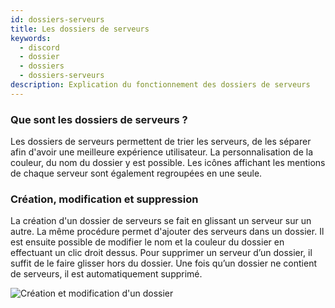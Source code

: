 ```yaml
---
id: dossiers-serveurs
title: Les dossiers de serveurs
keywords:
  - discord
  - dossier
  - dossiers
  - dossiers-serveurs
description: Explication du fonctionnement des dossiers de serveurs
---
```


### Que sont les dossiers de serveurs ?
Les dossiers de serveurs permettent de trier les serveurs, de les séparer afin d'avoir une meilleure expérience utilisateur. La personnalisation de la couleur, du nom du dossier y est possible. Les icônes affichant les mentions de chaque serveur sont également regroupées en une seule.

### Création, modification et suppression
La création d'un dossier de serveurs se fait en glissant un serveur sur un autre. La même procédure permet d'ajouter des serveurs dans un dossier. Il est ensuite possible de modifier le nom et la couleur du dossier en effectuant un clic droit dessus. Pour supprimer un serveur d’un dossier, il suffit de le faire glisser hors du dossier. Une fois qu’un dossier ne contient de serveurs, il est automatiquement supprimé.

![Création et modification d'un dossier](https://i.discord.fr/pC9.gif)
